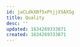 ```yaml
---
id: jaCLdkXBf5xPtjjX5AXSg
title: Quality
desc: ''
updated: 1634269333871
created: 1634269333871
---
```


